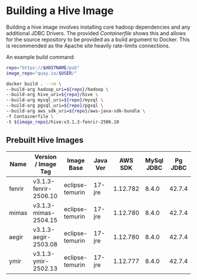 
Building a Hive Image
======================

Building a hive image involves installing core hadoop dependencies and any 
additional JDBC Drivers. The provided *Containerfile* shows this and 
allows for the source repository to be provided as a build argument to 
Docker. This is recommended as the Apache site heavily rate-limits connections.

An example build command:

```bash
repo="https://$HOSTNAME/pub"
image_repo="quay.io/$USER/"

docker build . --rm \
--build-arg hadoop_uri=${repo}/hadoop \
--build-arg hive_uri=${repo}/hive \
--build-arg mysql_uri=${repo}/mysql \
--build-arg pgsql_uri=${repo}/pgsql \
--build-arg aws_sdk_uri=${repo}/aws-java-sdk-bundle \
-f Containerfile \
-t ${image_repo}/hive:v3.1.3-fenrir-2506.10
```

## Prebuilt Hive Images

|  Name   |  Version / Image Tag  |  Image Base     | Java Ver | AWS SDK  | MySql JDBC | Pg JDBC |
|---------|-----------------------|-----------------|----------|----------|------------|---------|
| fenrir  | v3.1.3-fenrir-2506.10 | eclipse-temurin |  17-jre  | 1.12.782 |   8.4.0    | 42.7.4  |
| mimas   | v3.1.3-mimas-2504.15  | eclipse-temurin |  17-jre  | 1.12.780 |   8.4.0    | 42.7.4  |
| aegir   | v3.1.3-aegir-2503.08  | eclipse-temurin |  17-jre  | 1.12.780 |   8.4.0    | 42.7.4  |
| ymir    | v3.1.3-ymir-2502.13   | eclipse-temurin |  17-jre  | 1.12.777 |   8.4.0    | 42.7.4  |
